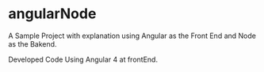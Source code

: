 # angularNode


A Sample Project with explanation using Angular as the Front End and Node as the Bakend.

Developed Code Using Angular 4  at frontEnd.
